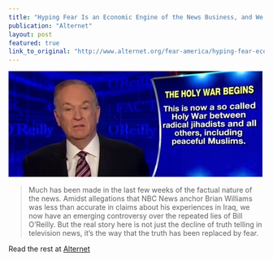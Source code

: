 ```yaml
---
title: "Hyping Fear Is an Economic Engine of the News Business, and We All Pay the Price"
publication: "Alternet"
layout: post
featured: true
link_to_original: "http://www.alternet.org/fear-america/hyping-fear-economic-engine-news-business-and-we-all-pay-price"
---
```

![](/assets/img/liar_0.jpg)

> Much has been made in the last few weeks of the factual nature of the news. Amidst allegations that NBC News anchor Brian Williams was less than accurate in claims about his experiences in Iraq, we now have an emerging controversy over the repeated lies of Bill O’Reilly. But the real story here is not just the decline of truth telling in television news, it’s the way that the truth has been replaced by fear.

Read the rest at [Alternet](http://www.alternet.org/fear-america/hyping-fear-economic-engine-news-business-and-we-all-pay-price)

